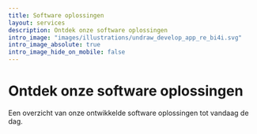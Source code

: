 ```yaml
---
title: Software oplossingen
layout: services
description: Ontdek onze software oplossingen
intro_image: "images/illustrations/undraw_develop_app_re_bi4i.svg"
intro_image_absolute: true
intro_image_hide_on_mobile: false
---
```


# Ontdek onze software oplossingen

Een overzicht van onze ontwikkelde software oplossingen tot vandaag de dag.<br /><br />
